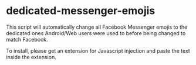 # dedicated-messenger-emojis

This script will automatically change all Facebook Messenger emojis to the dedicated ones Android/Web
users were used to before being changed to match Facebook.

To install, please get an extension for Javascript injection and paste the text inside the extension.
